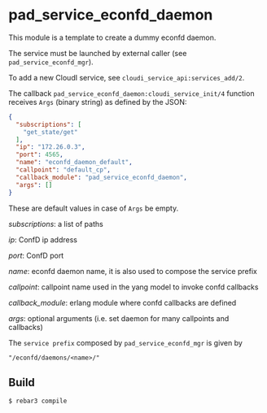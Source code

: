 pad_service_econfd_daemon
=====

This module is a template to create a dummy econfd daemon.

The service must be launched by external caller (see `pad_service_econfd_mgr`).

To add a new CloudI service, see `cloudi_service_api:services_add/2`.

The callback `pad_service_econfd_daemon:cloudi_service_init/4` function receives `Args` (binary string) as defined by the JSON:


```json
{
  "subscriptions": [
    "get_state/get"
  ],
  "ip": "172.26.0.3",
  "port": 4565,
  "name": "econfd_daemon_default",
  "callpoint": "default_cp",
  "callback_module": "pad_service_econfd_daemon",
  "args": []
}
```
These are default values in case of `Args` be empty.

_subscriptions_: a list of paths

_ip_: ConfD ip address

_port_: ConfD port

_name_: econfd daemon name, it is also used to compose the service prefix

_callpoint_: callpoint name used in the yang model to invoke confd callbacks

_callback_module_: erlang module where confd callbacks are defined

_args_: optional arguments (i.e. set daemon for many callpoints and callbacks)

The `service prefix` composed by `pad_service_econfd_mgr` is given by

    "/econfd/daemons/<name>/"

Build
-----

    $ rebar3 compile
